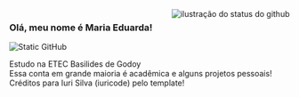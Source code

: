 <!--
**SouzaDuda/SouzaDuda** is a ✨ _special_ ✨ repository because its `README.md` (this file) appears on your GitHub profile.
-->

<img align='right' src="https://github-readme-stats.vercel.app/api?username=SouzaDuda&show_icons=true&title_color=F9957F&text_color=F9957F&icon_color=F9957F&bg_color=d0cfaa&cache_seconds=2300" alt="ilustração do status do github">

### Olá, meu nome é Maria Eduarda!

<img src="https://img.shields.io/static/v1?label=Overview&message=DUDA&color=f8efd4&style=for-the-badge&logo=GitHub" alt="Static GitHub">

<p>Estudo na ETEC Basilides de Godoy<br/> Essa conta em grande maioria é acadêmica e alguns projetos pessoais!<br> Créditos para Iuri Silva (iuricode) pelo template!</p>
